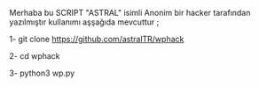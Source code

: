 Merhaba bu SCRIPT "ASTRAL" isimli Anonim bir hacker tarafından yazılmıştır 
kullanımı aşşağıda mevcuttur ;

1- git clone https://github.com/astralTR/wphack

2- cd wphack

3- python3 wp.py
